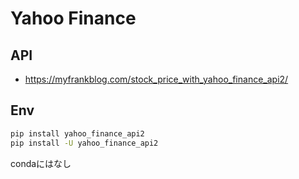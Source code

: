 # Yahoo Finance


## API

- https://myfrankblog.com/stock_price_with_yahoo_finance_api2/


## Env

```bash
pip install yahoo_finance_api2
pip install -U yahoo_finance_api2
```

condaにはなし
